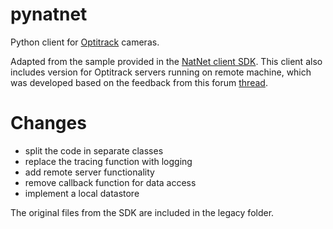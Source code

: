 # pynatnet

Python client for [Optitrack](https://optitrack.com/) cameras.

Adapted from the sample provided in the [NatNet client SDK](https://optitrack.com/software/natnet-sdk/). This client also includes version for Optitrack servers running on remote machine, which was developed based on the feedback from this forum [thread](https://forums.naturalpoint.com/viewtopic.php?f=59&t=13472).


# Changes

- split the code in separate classes
- replace the tracing function with logging
- add remote server functionality
- remove callback function for data access
- implement a local datastore

The original files from the SDK are included in the legacy folder.
